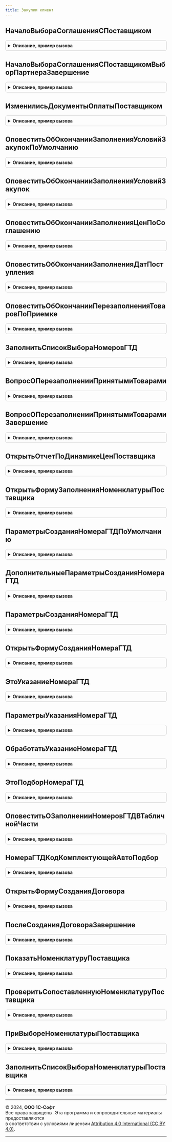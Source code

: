 ```yaml
---
title: Закупки клиент
---
```



## НачалоВыбораСоглашенияСПоставщиком
<details style="margin: 1em 0; padding: 0.5em; border: 1px solid #ccc; border-radius: 6px;">

<summary style="font-weight: bold; cursor: pointer;">Описание, пример вызова</summary>

```bsl

// Процедура - обработчик события "НачалоВыбора" элемента формы "Соглашение"
//
// Параметры:
//	Элемент                   - ПолеФормы - обрабатываемый элемент формы
//	СтандартнаяОбработка      - Булево -
//	Партнер                   - СправочникСсылка.Партнеры - ссылка на партнера, для которого выберите соглашение
//	Документ                  - ДокументСсылка - ссылка на ранее выбранное соглашение для  начального позиционирования в списке
//	ДатаДокумента             - Дата - дата документа, в котором выбирается соглашение
//	ДоступноДляЗакупки        - Булево - Если Истина, отбираются только соглашения с установленным флагом ДоступноДляЗакупки
//	БезКомиссионныхСоглашений - Булево - Если Истина, отбираются только соглашения с хоз. операций "Закупка у поставщика"
//	СтруктураДополнительногоОтбора - Структура, Неопределено -
//
Процедура НачалоВыбораСоглашенияСПоставщиком(Элемент, Экспорт
```

Пример вызова
```bsl
ЗакупкиКлиент.НачалоВыбораСоглашенияСПоставщиком(Элемент, );
```
</details>

## НачалоВыбораСоглашенияСПоставщикомВыборПартнераЗавершение
<details style="margin: 1em 0; padding: 0.5em; border: 1px solid #ccc; border-radius: 6px;">

<summary style="font-weight: bold; cursor: pointer;">Описание, пример вызова</summary>

```bsl

// Проверяет заполненность реквизитов, необходимых для заполнения цен в документе по соглашению с поставщиком.
//
// Параметры:
//  Партнер                 - СправочникСсылка.Партнеры -  партнер, для которого отбираются соглашения.
//  ДополнительныеПараметры - Структура - дополнительные параметры для отбора соглашений.
//
Процедура НачалоВыбораСоглашенияСПоставщикомВыборПартнераЗавершение(Партнер, ДополнительныеПараметры) Экспорт
```

Пример вызова
```bsl
ЗакупкиКлиент.НачалоВыбораСоглашенияСПоставщикомВыборПартнераЗавершение(Партнер, ДополнительныеПараметры) 
```
</details>

## ИзменилисьДокументыОплатыПоставщиком
<details style="margin: 1em 0; padding: 0.5em; border: 1px solid #ccc; border-radius: 6px;">

<summary style="font-weight: bold; cursor: pointer;">Описание, пример вызова</summary>

```bsl

// Проверяет является ли оповещение в форме событием изменения документов оплаты
//
// Параметры:
//  ИмяСобытия - Строка - имя события из процедуры формы "ОбработкаОповещения".
//
// Возвращаемое значение:
//  Булево - Истина, если оповещение является оплатой.
//
Функция ИзменилисьДокументыОплатыПоставщиком(ИмяСобытия) Экспорт
```

Пример вызова
```bsl
Результат = ЗакупкиКлиент.ИзменилисьДокументыОплатыПоставщиком(ИмяСобытия) 
```
</details>

## ОповеститьОбОкончанииЗаполненияУсловийЗакупокПоУмолчанию
<details style="margin: 1em 0; padding: 0.5em; border: 1px solid #ccc; border-radius: 6px;">

<summary style="font-weight: bold; cursor: pointer;">Описание, пример вызова</summary>

```bsl

// Показывает оповещение пользователя об окончании заполнения условий закупок по умолчанию.
//
Процедура ОповеститьОбОкончанииЗаполненияУсловийЗакупокПоУмолчанию() Экспорт
```

Пример вызова
```bsl
ЗакупкиКлиент.ОповеститьОбОкончанииЗаполненияУсловийЗакупокПоУмолчанию() 
```
</details>

## ОповеститьОбОкончанииЗаполненияУсловийЗакупок
<details style="margin: 1em 0; padding: 0.5em; border: 1px solid #ccc; border-radius: 6px;">

<summary style="font-weight: bold; cursor: pointer;">Описание, пример вызова</summary>

```bsl

// Показывает оповещение пользователя об окончании заполнения условий закупок
//
Процедура ОповеститьОбОкончанииЗаполненияУсловийЗакупок() Экспорт
```

Пример вызова
```bsl
ЗакупкиКлиент.ОповеститьОбОкончанииЗаполненияУсловийЗакупок() 
```
</details>

## ОповеститьОбОкончанииЗаполненияЦенПоСоглашению
<details style="margin: 1em 0; padding: 0.5em; border: 1px solid #ccc; border-radius: 6px;">

<summary style="font-weight: bold; cursor: pointer;">Описание, пример вызова</summary>

```bsl

// Показывает оповещение пользователя об окончании заполнения цен по соглашению с клиентом.
//
// Параметры:
//	ЦеныРассчитаны - Булево - Признак успешного расчета цен хотя бы в одной строке.
//	ТекстОшибки - Строка - Описание ошибки при расчете цен.
//
Процедура ОповеститьОбОкончанииЗаполненияЦенПоСоглашению(ЦеныРассчитаны = Истина, ТекстОшибки = "") Экспорт
```

Пример вызова
```bsl
ЗакупкиКлиент.ОповеститьОбОкончанииЗаполненияЦенПоСоглашению(ЦеныРассчитаны, ТекстОшибки);
```
</details>

## ОповеститьОбОкончанииЗаполненияДатПоступления
<details style="margin: 1em 0; padding: 0.5em; border: 1px solid #ccc; border-radius: 6px;">

<summary style="font-weight: bold; cursor: pointer;">Описание, пример вызова</summary>

```bsl

// Показывает оповещение пользователя об окончании заполнения дат поступления всех строк тч.
//
// Параметры:
//	ДатаПоступления - Дата - дата отгрузки, по которой заполнялась дата в табличной части
//	ЗаполнениеВыделенныхСтрок - Булево - влияет на текст сообщения.
//
Процедура ОповеститьОбОкончанииЗаполненияДатПоступления(ДатаПоступления, ЗаполнениеВыделенныхСтрок) Экспорт
```

Пример вызова
```bsl
ЗакупкиКлиент.ОповеститьОбОкончанииЗаполненияДатПоступления(ДатаПоступления, ЗаполнениеВыделенныхСтрок) 
```
</details>

## ОповеститьОбОкончанииПерезаполненияТоваровПоПриемке
<details style="margin: 1em 0; padding: 0.5em; border: 1px solid #ccc; border-radius: 6px;">

<summary style="font-weight: bold; cursor: pointer;">Описание, пример вызова</summary>

```bsl

// Показывает оповещение пользователя об окончании перезаполнения товаров по фактической приемке.
//
// Параметры:
//	ЕстьИзменения           - Булево - Если Истина - есть изменения в табличной части
//	КоличествоПерезаполнено - Булево - Если Истина - количество было перезаполнено по фактической приемке.
//
Процедура ОповеститьОбОкончанииПерезаполненияТоваровПоПриемке(ЕстьИзменения, КоличествоПерезаполнено) Экспорт
```

Пример вызова
```bsl
ЗакупкиКлиент.ОповеститьОбОкончанииПерезаполненияТоваровПоПриемке(ЕстьИзменения, КоличествоПерезаполнено) 
```
</details>

## ЗаполнитьСписокВыбораНомеровГТД
<details style="margin: 1em 0; padding: 0.5em; border: 1px solid #ccc; border-radius: 6px;">

<summary style="font-weight: bold; cursor: pointer;">Описание, пример вызова</summary>

```bsl

// Формирует список выбора номеров ГТД с отбором по номенклатуре, характеристике
//
// Параметры:
//	ТекущаяСтрока - ДанныеФормыЭлементКоллекции - текущая строка таблицы Товары
//	СписокВыбора  - СписокЗначений - список выбора номеров ГТД.
//
Процедура ЗаполнитьСписокВыбораНомеровГТД(ТекущаяСтрока, СписокВыбора) Экспорт
```

Пример вызова
```bsl
ЗакупкиКлиент.ЗаполнитьСписокВыбораНомеровГТД(ТекущаяСтрока, СписокВыбора) 
```
</details>

## ВопросОПерезаполненииПринятымиТоварами
<details style="margin: 1em 0; padding: 0.5em; border: 1px solid #ccc; border-radius: 6px;">

<summary style="font-weight: bold; cursor: pointer;">Описание, пример вызова</summary>

```bsl

// Проверяет заполненность реквизитов, необходимых для заполнения товаров по приемке.
//
// Параметры:
// 	ОписаниеОповещения - ОписаниеОповещения -
// 	ЕстьПринятыеТовары - Булево - признак наличия принятых товаров.
//
// Возвращаемое значение:
// 	Булево - Ложь, если пользователь отказался от заполнения.
//
Функция ВопросОПерезаполненииПринятымиТоварами(ОписаниеОповещения, ЕстьПринятыеТовары) Экспорт
```

Пример вызова
```bsl
Результат = ЗакупкиКлиент.ВопросОПерезаполненииПринятымиТоварами(ОписаниеОповещения, ЕстьПринятыеТовары) 
```
</details>

## ВопросОПерезаполненииПринятымиТоварамиЗавершение
<details style="margin: 1em 0; padding: 0.5em; border: 1px solid #ccc; border-radius: 6px;">

<summary style="font-weight: bold; cursor: pointer;">Описание, пример вызова</summary>

```bsl

// Обработчик завершения ответа на вопрос перезаполнения принятыми товарами.
//
// Параметры:
//  ОтветНаВопрос           - Строка - вариант ответа на вопрос, выбранный пользователем.
//  ДополнительныеПараметры - Структура - дополнительные параметры.
//
Процедура ВопросОПерезаполненииПринятымиТоварамиЗавершение(ОтветНаВопрос, ДополнительныеПараметры) Экспорт
```

Пример вызова
```bsl
ЗакупкиКлиент.ВопросОПерезаполненииПринятымиТоварамиЗавершение(ОтветНаВопрос, ДополнительныеПараметры) 
```
</details>

## ОткрытьОтчетПоДинамикеЦенПоставщика
<details style="margin: 1em 0; padding: 0.5em; border: 1px solid #ccc; border-radius: 6px;">

<summary style="font-weight: bold; cursor: pointer;">Описание, пример вызова</summary>

```bsl

// Открывает отчет ДинамикаИзмененияЦенНоменклатурыПоставщика с отбором из формы
//
// Параметры:
//	Форма - ФормаКлиентскогоПриложения - форма документа, из которого открывается отчет.
//
Процедура ОткрытьОтчетПоДинамикеЦенПоставщика(Форма) Экспорт
```

Пример вызова
```bsl
ЗакупкиКлиент.ОткрытьОтчетПоДинамикеЦенПоставщика(Форма) 
```
</details>

## ОткрытьФормуЗаполненияНоменклатурыПоставщика
<details style="margin: 1em 0; padding: 0.5em; border: 1px solid #ccc; border-radius: 6px;">

<summary style="font-weight: bold; cursor: pointer;">Описание, пример вызова</summary>

```bsl

// Открывает форму заполнения номенклатуры по номенклатуре поставщика.
//
// Параметры:
// 	ОписаниеОповещения     - ОписаниеОповещения - описание оповещения.
// 	АдресТоваровВХранилище - Строка - адрес товаров в хранилище.
// 	Форма                  - ФормаКлиентскогоПриложения - владелец открываемой формы.
// 	ОтборТипНоменклатуры - Неопределено, Массив - Отбор тип номенклатуры
Процедура ОткрытьФормуЗаполненияНоменклатурыПоставщика(ОписаниеОповещения, АдресТоваровВХранилище, Форма, ОтборТипНоменклатуры = Неопределено) Экспорт
```

Пример вызова
```bsl
ЗакупкиКлиент.ОткрытьФормуЗаполненияНоменклатурыПоставщика(ОписаниеОповещения, АдресТоваровВХранилище, Форма, ОтборТипНоменклатуры);
```
</details>

## ПараметрыСозданияНомераГТДПоУмолчанию
<details style="margin: 1em 0; padding: 0.5em; border: 1px solid #ccc; border-radius: 6px;">

<summary style="font-weight: bold; cursor: pointer;">Описание, пример вызова</summary>

```bsl

// Конструктор коллекции параметров создания элемента справчоника 'НомераГТД' по умолчанию.
//
// Возвращаемое значение:
//	Структура - коллекция, которая содержит следующие свойства:
//		* Код - Строка - номер ГТД.
//		* ДанныеТовара - Структура - информация о товаре, содержащая следующие данные:
//			** Номенклатура - СправочникСсылка.Номенклатура - информация о номенклатуре.
//			** Характеристика - СправочникСсылка.ХарактеристикиНоменклатуры - информация о характеристике номенклатуры.
//			** Упаковка - СправочникСсылка.УпаковкиЕдиницыИзмерения - информация об упаковке товара.
//			** КоличествоКомплектов - Число - количество товара.
//			** СуммаПоРНПТ - Число - стоимость товара.
//		* СтранаПроисхождения - СправочникСсылка.СтраныМира - информация о стране происхождения товара.
//		* Дата - Дата- дата документа.
//		* ВалютаДокумента - СправочникСсылка.Валюты - валюта документа.
//		* ПоказатьСтоимостьПоДокументу - Булево - признак использования в документе суммовых показателей.
//		* ИспользоватьУчетПрослеживаемыхИмпортныхТоваров - Булево - признак использования учета прослеживаемых импортных
//																	товаров.
//
Функция ПараметрыСозданияНомераГТДПоУмолчанию() Экспорт
```

Пример вызова
```bsl
Результат = ЗакупкиКлиент.ПараметрыСозданияНомераГТДПоУмолчанию() 
```
</details>

## ДополнительныеПараметрыСозданияНомераГТД
<details style="margin: 1em 0; padding: 0.5em; border: 1px solid #ccc; border-radius: 6px;">

<summary style="font-weight: bold; cursor: pointer;">Описание, пример вызова</summary>

```bsl

// Возвращает параметры по умолчанию, используемые для инициализации параметров заполнения элемента справочника 'НомераГТД'.
//
// Возвращаемое значение:
//	Структура - коллекция, которая содержит следующие свойства:
//		* Дата - Дата- дата документа.
//		* ВалютаДокумента - СправочникСсылка.Валюты - валюта документа.
//		* ИмяПоляКоличество - Строка - имя поля содержащего информацию о количестве упаковок товара в коллекции параметра
//										ТекущаяСтрока (см. ПараметрыСозданияНомераГТД).
//		* ИмяПоляСумма - Строка - имя поля содержащего информацию о сумме товара в коллекции параметра
//									ТекущаяСтрока (см. ПараметрыСозданияНомераГТД).
//		* ИмяПоляСуммаНДС - Строка - имя поля содержащего информацию о сумме НДС товара в коллекции параметра
//										ТекущаяСтрока (см. ПараметрыСозданияНомераГТД).
//		* ИмяПоляСуммаСНДС - Строка - имя поля содержащего информацию о сумме с НДС товара в коллекции параметра
//										ТекущаяСтрока (см. ПараметрыСозданияНомераГТД).
//		* ОснованиеСтоимостиПоступления - Булево - признак того, что документ является основанием для определения
//													стоимости поступления товаров.
//		* ИспользоватьУчетПрослеживаемыхИмпортныхТоваров - Булево - признак использования учета прослеживаемых импортных
//																	товаров.
//
Функция ДополнительныеПараметрыСозданияНомераГТД() Экспорт
```

Пример вызова
```bsl
Результат = ЗакупкиКлиент.ДополнительныеПараметрыСозданияНомераГТД() 
```
</details>

## ПараметрыСозданияНомераГТД
<details style="margin: 1em 0; padding: 0.5em; border: 1px solid #ccc; border-radius: 6px;">

<summary style="font-weight: bold; cursor: pointer;">Описание, пример вызова</summary>

```bsl

// Возвращает, используемые при создании, параметры заполнения элемента справочника 'НомераГТД'.
//
// Параметры:
//	ТекущаяСтрока - Структура, ДанныеФормыЭлементКоллекции - коллекция, содержащая информацию о товаре:
//					* Номенклатура - СправочникСсылка.Номенклатура - информация о номенклатуре.
//					* Характеристика - СправочникСсылка.ХарактеристикиНоменклатуры - информация о характеристике номенклатуры.
//					* Упаковка - СправочникСсылка.УпаковкиЕдиницыИзмерения - информация об упаковке товара.
//					* СтранаПроисхождения - СправочникСсылка.СтраныМира - информация о стране происхождения товара.
//	ТекстРедактирования - Строка - текст редактирования поля формы Номера ГТД.
//	ДополнительныеПараметры - см. ДополнительныеПараметрыСозданияНомераГТД.
//
// Возвращаемое значение:
//	см. ПараметрыСозданияНомераГТДПоУмолчанию.
//
Функция ПараметрыСозданияНомераГТД(ТекущаяСтрока, ТекстРедактирования, ДополнительныеПараметры = Неопределено) Экспорт
```

Пример вызова
```bsl
Результат = ЗакупкиКлиент.ПараметрыСозданияНомераГТД(ТекущаяСтрока, ТекстРедактирования, ДополнительныеПараметры);
```
</details>

## ОткрытьФормуСозданияНомераГТД
<details style="margin: 1em 0; padding: 0.5em; border: 1px solid #ccc; border-radius: 6px;">

<summary style="font-weight: bold; cursor: pointer;">Описание, пример вызова</summary>

```bsl

// Открывает форму создания элемента справочника 'НомераГТД'.
//
// Параметры:
//	Форма - ФормаКлиентскогоПриложения - форма, в которой вызывается команда создания Номера ГТД.
//	ПараметрыСоздания - см. ПараметрыСозданияНомераГТД
//
Процедура ОткрытьФормуСозданияНомераГТД(Форма, ПараметрыСоздания) Экспорт
```

Пример вызова
```bsl
ЗакупкиКлиент.ОткрытьФормуСозданияНомераГТД(Форма, ПараметрыСоздания) 
```
</details>

## ЭтоУказаниеНомераГТД
<details style="margin: 1em 0; padding: 0.5em; border: 1px solid #ccc; border-radius: 6px;">

<summary style="font-weight: bold; cursor: pointer;">Описание, пример вызова</summary>

```bsl

// Выполняет проверку того, что форма, выполнившая оповещение выбора значения, является формой элемента
// справочника 'НомераГТД'.
//
// Параметры:
//	ИсточникВыбора - Произвольный - параметр события ОбработкаВыбора формы, в которой осуществлен выбор значения.
//
// Возвращаемое значение:
//	Булево - возвращает значение Истина, если выполнен выбор элемента справочника 'НомераГТД'.
//
Функция ЭтоУказаниеНомераГТД(ИсточникВыбора) Экспорт
```

Пример вызова
```bsl
Результат = ЗакупкиКлиент.ЭтоУказаниеНомераГТД(ИсточникВыбора) 
```
</details>

## ПараметрыУказанияНомераГТД
<details style="margin: 1em 0; padding: 0.5em; border: 1px solid #ccc; border-radius: 6px;">

<summary style="font-weight: bold; cursor: pointer;">Описание, пример вызова</summary>

```bsl

// Возвращает параметры обработки выбора значения формы элемента справочника 'НомераГТД'.
//
// Возвращаемое значение:
//	Структура - коллекция, которая содержит следующие свойства:
//		* ИмяТЧ - Строка - имя табличной части, в которой указывается значение номера ГТД.
//		* ИмяПоляНомерГТД - Строка - имя поля номера ГТД, в котором указывается значение.
//		* ИмяПоляСтранаПроисхождения - Строка - имя поля страны происхождения, в котором указывается страна
//												происхождения импортного товара в соответствии с ГТД.
//
Функция ПараметрыУказанияНомераГТД() Экспорт
```

Пример вызова
```bsl
Результат = ЗакупкиКлиент.ПараметрыУказанияНомераГТД() 
```
</details>

## ОбработатьУказаниеНомераГТД
<details style="margin: 1em 0; padding: 0.5em; border: 1px solid #ccc; border-radius: 6px;">

<summary style="font-weight: bold; cursor: pointer;">Описание, пример вызова</summary>

```bsl

// Выполняет указание значений номера ГТД и служебных реквизитов в табличной части формы.
//
// Параметры:
//	Форма - ФормаКлиентскогоПриложения - форма, в которой инициировано указание номера ГТД, которая содержит следующие свойства:
//		* Элементы - ВсеЭлементыФормы - элементы формы.
//	НомерГТД - СправочникСсылка.НомераГТД, Неопределено - значение выбора.
//	ПараметрыУказанияНомераГТД - см. ПараметрыУказанияНомераГТД
//	ТекущиеДанные - Структура, ДанныеФормыЭлементКоллекции - данные строки, в которой указывается номер ГТД,
//																если значение не передано, тогда используются текущие
//																данные таблицы с именем ПараметрыУказанияНомераГТД.ИмяТЧ.
//	ДействияОбработки - Структура - параметры действий, которые необходимо выполнить для обработки строк табличной части,
//									в которых осуществляется заполнение номеров ГТД.
//
Процедура ОбработатьУказаниеНомераГТД(Форма, Экспорт
```

Пример вызова
```bsl
ЗакупкиКлиент.ОбработатьУказаниеНомераГТД(Форма, );
```
</details>

## ЭтоПодборНомераГТД
<details style="margin: 1em 0; padding: 0.5em; border: 1px solid #ccc; border-radius: 6px;">

<summary style="font-weight: bold; cursor: pointer;">Описание, пример вызова</summary>

```bsl

// Выполняет проверку того, что форма, выполнившая оповещение, является формой подбора номера номера ГТД.
//
// Параметры:
//	ИсточникВыбора - Произвольный - параметр события ОбработкаВыбора формы, в которой осуществлен выбор значения.
//
// Возвращаемое значение:
//	Булево - возвращает значение Истина, если выполнен выбор элемента справочника 'НомераГТД'.
//
Функция ЭтоПодборНомераГТД(ИсточникВыбора) Экспорт
```

Пример вызова
```bsl
Результат = ЗакупкиКлиент.ЭтоПодборНомераГТД(ИсточникВыбора) 
```
</details>

## ОповеститьОЗаполненииНомеровГТДВТабличнойЧасти
<details style="margin: 1em 0; padding: 0.5em; border: 1px solid #ccc; border-radius: 6px;">

<summary style="font-weight: bold; cursor: pointer;">Описание, пример вызова</summary>

```bsl

// Показывает оповещение пользователю о заполнении номеров ГТД в строках табличной части документа.
//
// Параметры:
//	ЗаполненыНомераГТД - Булево - признак того, что выполнено заполнение табличной части.
//	НомерГТД - СправочникСсылка.НомераГТД - значение заполнения.
//
Процедура ОповеститьОЗаполненииНомеровГТДВТабличнойЧасти(ЗаполненыНомераГТД, НомерГТД = Неопределено) Экспорт
```

Пример вызова
```bsl
ЗакупкиКлиент.ОповеститьОЗаполненииНомеровГТДВТабличнойЧасти(ЗаполненыНомераГТД, НомерГТД);
```
</details>

## НомераГТДКодКомплектующейАвтоПодбор
<details style="margin: 1em 0; padding: 0.5em; border: 1px solid #ccc; border-radius: 6px;">

<summary style="font-weight: bold; cursor: pointer;">Описание, пример вызова</summary>

```bsl

// Служебный обработчик авто подбора Номера ГТД.
//
// Параметры:
//	Форма - ФормаКлиентскогоПриложения - форма, содержащая поле Номера ГТД.
//	Элемент - ЭлементыФормы - поле формы, содержащее информацию о Номере ГТД.
//	Текст - Строка - текст строки поиска.
//	ДанныеВыбора - СписокЗначений Из Структура - список выбора данных элемента справочника.
//	СтандартнаяОбработка - Булево - в данный параметр передается признак выполнения подбора данных объекта.
//										Если в теле процедуры-обработчика установить данному параметру
//										значение Ложь, стандартная обработка события производиться не будет.
//
Процедура НомераГТДКодКомплектующейАвтоПодбор(Форма, Элемент, Текст, ДанныеВыбора, СтандартнаяОбработка) Экспорт
```

Пример вызова
```bsl
ЗакупкиКлиент.НомераГТДКодКомплектующейАвтоПодбор(Форма, Элемент, Текст, ДанныеВыбора, СтандартнаяОбработка) 
```
</details>

## ОткрытьФормуСозданияДоговора
<details style="margin: 1em 0; padding: 0.5em; border: 1px solid #ccc; border-radius: 6px;">

<summary style="font-weight: bold; cursor: pointer;">Описание, пример вызова</summary>

```bsl

// Открывает форму создания нового договора с данными по партнеру.
//
// Параметры:
//	Форма - ФормаКлиентскогоПриложения - форма документа.
//	Элемент - ЭлементыФормы - поле формы, содержащее информацию о договоре.
//	ПутьКДоговору - Строка - путь к реквизиту с данными по договору.
//	Партнер - СправочникСсылка.Партнеры - данные по партнеру для создания договора.
//	СтандартнаяОбработка - Булево - в данный параметр передается признак выполнения подбора данных объекта.
//	ИмяСобытияОповещения - Строка - имя события оповещения для формы документа при изменении договора.
//
Процедура ОткрытьФормуСозданияДоговора(Форма, Элемент, ПутьКДоговору, Партнер, СтандартнаяОбработка, ИмяСобытияОповещения = "ПриИзмененииДоговора") Экспорт
```

Пример вызова
```bsl
ЗакупкиКлиент.ОткрытьФормуСозданияДоговора(Форма, Элемент, ПутьКДоговору, Партнер, СтандартнаяОбработка, ИмяСобытияОповещения);
```
</details>

## ПослеСозданияДоговораЗавершение
<details style="margin: 1em 0; padding: 0.5em; border: 1px solid #ccc; border-radius: 6px;">

<summary style="font-weight: bold; cursor: pointer;">Описание, пример вызова</summary>

```bsl

// Обработка оповещения после создания договора из формы документа.
//
//Параметры:
// Результат - Структура:
//  *Договор - СправочникСсылка.ДоговорыКонтрагентов - созданный договор.
// ДополнительныеПараметры - Структура:
//  *Объект - ФормаКлиентскогоПриложения - форма документа.
//  *Партнер - СправочникСсылка.Партнеры - партнер из документа.
//  *ПутьКДоговору - Строка - путь к реквизиту с данными по договору.
//  *ИмяСобытияОповещения - Строка - имя события формы при изменении договора.
//  *Договор - СправочникСсылка.ДоговорыКонтрагентов - выбранный договор.
//
Процедура ПослеСозданияДоговораЗавершение(Результат, ДополнительныеПараметры) Экспорт
```

Пример вызова
```bsl
ЗакупкиКлиент.ПослеСозданияДоговораЗавершение(Результат, ДополнительныеПараметры) 
```
</details>

## ПоказатьНоменклатуруПоставщика
<details style="margin: 1em 0; padding: 0.5em; border: 1px solid #ccc; border-radius: 6px;">

<summary style="font-weight: bold; cursor: pointer;">Описание, пример вызова</summary>

```bsl

// Устарела. Следует использовать см. НоменклатураПартнеровКлиент.ПоказатьНоменклатуруПартнера
// Открывает форму списка номенклатуры поставщика с отбором по владельцу, номенклатуре, характеристике, упаковке.
//
// Параметры:
//	Партнер       - СправочникСсылка.Партнеры - владелец номенклатуры поставщика
//	Ссылка        - ДокументСсылка - ссылка на документ из формы которого вызывается процедура
//	ТекущаяСтрока - ДанныеФормыЭлементКоллекции - текущая строка таблицы Товары.
//
Процедура ПоказатьНоменклатуруПоставщика(Партнер, Ссылка, ТекущаяСтрока) Экспорт
```

Пример вызова
```bsl
ЗакупкиКлиент.ПоказатьНоменклатуруПоставщика(Партнер, Ссылка, ТекущаяСтрока) 
```
</details>

## ПроверитьСопоставленнуюНоменклатуруПоставщика
<details style="margin: 1em 0; padding: 0.5em; border: 1px solid #ccc; border-radius: 6px;">

<summary style="font-weight: bold; cursor: pointer;">Описание, пример вызова</summary>

```bsl

// Устарела. Вызывает проверку на наличие в информационной базе ранее сопоставленной номенклатуры поставщика.
// Если ранее сопоставленная номенклатура найдена - предупреждает об этом пользователя.
//
// Параметры:
//   Объект - ДанныеФормыКоллекция - документ, для которого необходимо осуществлять проверку.
//   ОписаниеОповещения - ОписаниеОповещения - определяет процедуру, которая будет вызвана после завершения проверки.
//   НеВыполнятьПроверкуДляПользователя - Булево - флаг, определяющий нужно ли осуществлять проверку.
//
Процедура ПроверитьСопоставленнуюНоменклатуруПоставщика(Объект, ОписаниеОповещения, НеВыполнятьПроверкуДляПользователя) Экспорт
```

Пример вызова
```bsl
ЗакупкиКлиент.ПроверитьСопоставленнуюНоменклатуруПоставщика(Объект, ОписаниеОповещения, НеВыполнятьПроверкуДляПользователя) 
```
</details>

## ПриВыбореНоменклатурыПоставщика
<details style="margin: 1em 0; padding: 0.5em; border: 1px solid #ccc; border-radius: 6px;">

<summary style="font-weight: bold; cursor: pointer;">Описание, пример вызова</summary>

```bsl

// Устарела. Следует использовать см. НоменклатураПартнеровКлиент.ПриВыбореНоменклатурыПартнера.
// При попытке выбора номенклатуры поставщика в строке таблицы пользователь получает сообщение о незаполненности партнера.
//
// Параметры:
//	Объект                - ДанныеФормыСтруктура - документ, для выдачи сообщения об ошибках
//	Поле                  - ПолеФормы - поле, в котором пользователь осуществляет выбор
//	ИмяПроверяемогоПоля   - Строка - имя поля, для которого необходимо выдать ошибку.
//	ПредставлениеПартнера - Строка - представление поля, для которого необходимо выдать ошибку.
Процедура ПриВыбореНоменклатурыПоставщика(Объект, Поле, ИмяПроверяемогоПоля, ПредставлениеПартнера) Экспорт
```

Пример вызова
```bsl
ЗакупкиКлиент.ПриВыбореНоменклатурыПоставщика(Объект, Поле, ИмяПроверяемогоПоля, ПредставлениеПартнера) 
```
</details>

## ЗаполнитьСписокВыбораНоменклатурыПоставщика
<details style="margin: 1em 0; padding: 0.5em; border: 1px solid #ccc; border-radius: 6px;">

<summary style="font-weight: bold; cursor: pointer;">Описание, пример вызова</summary>

```bsl

// Устарела. Следует использовать см. НоменклатураПартнеровКлиент.ЗаполнитьСписокВыбораНоменклатурыПартнера.
// Формирует список выбора номенклатуры поставщика с отбором по номенклатуре, характеристике, упаковке.
//
// Параметры:
//	Партнер       - СправочникСсылка.Партнеры - владелец номенклатуры поставщика
//	ТекущаяСтрока - ДанныеФормыЭлементКоллекции - текущая строка таблицы Товары
//	СписокВыбора  - СписокЗначений - список выбора номенклатуры поставщика.
//
Процедура ЗаполнитьСписокВыбораНоменклатурыПоставщика(Партнер, ТекущаяСтрока, СписокВыбора) Экспорт
```

Пример вызова
```bsl
ЗакупкиКлиент.ЗаполнитьСписокВыбораНоменклатурыПоставщика(Партнер, ТекущаяСтрока, СписокВыбора) 
```
</details>

---

© 2024, **ООО 1С-Софт**  
Все права защищены. Эта программа и сопроводительные материалы предоставляются  
в соответствии с условиями лицензии [Attribution 4.0 International (CC BY 4.0)](https://creativecommons.org/licenses/by/4.0/legalcode).

---
